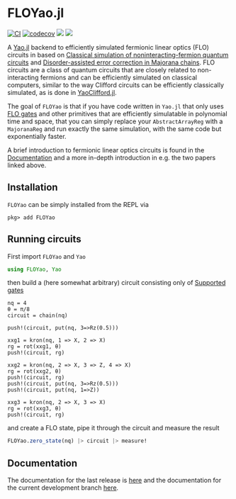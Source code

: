 # FLOYao.jl

[![CI][ci-img]][ci-url]
[![codecov][codecov-img]][codecov-url]
[![][docs-stable-img]][docs-stable-url]
[![][docs-dev-img]][docs-dev-url]


A [Yao.jl](https://github.com/QuantumBFS/Yao.jl) backend to efficiently simulated
fermionic linear optics (FLO) circuits in  based on
[Classical simulation of noninteracting-fermion quantum circuits](https://arxiv.org/abs/quant-ph/0108010)
and [Disorder-assisted error correction in Majorana chains](https://arxiv.org/abs/1108.3845).
FLO circuits are a class of quantum circuits that are closely related to
non-interacting fermions and can be efficiently simulated on classical
computers, similar to the way Clifford circuits can be efficiently classically
simulated, as is done in
[YaoClifford.jl](https://github.com/QuantumBFS/YaoClifford.jl).

The goal of `FLOYao` is that if you have code written in `Yao.jl` that only 
uses [FLO gates](https://quantumbfs.github.io/FLOYao.jl/stable/supported_gates/)
and other primitives that are efficiently simulatable in polynomial time and 
space, that you can simply replace your `AbstractArrayReg` with a `MajoranaReg`
and run exactly the same simulation, with the same code but exponentially faster.

A brief introduction to fermionic linear optics circuits is found in the 
[Documentation](docs-stable-url) and a more in-depth introduction in e.g. the two papers linked above.


## Installation
`FLOYao` can be simply installed from the REPL via

```jl-repl
pkg> add FLOYao
```

## Running circuits
First import `FLOYao` and `Yao`
```julia
using FLOYao, Yao
```
then build a (here somewhat arbitrary) circuit consisting only of [Supported gates](https://quantumbfs.github.io/FLOYao.jl/stable/background/)

```jldoctest quickstart; output=false
nq = 4
θ = π/8
circuit = chain(nq)

push!(circuit, put(nq, 3=>Rz(0.5)))

xxg1 = kron(nq, 1 => X, 2 => X)
rg = rot(xxg1, θ)
push!(circuit, rg)  

xxg2 = kron(nq, 2 => X, 3 => Z, 4 => X)
rg = rot(xxg2, θ)
push!(circuit, rg)  
push!(circuit, put(nq, 3=>Rz(0.5)))
push!(circuit, put(nq, 1=>Z))

xxg3 = kron(nq, 2 => X, 3 => X)
rg = rot(xxg3, θ)
push!(circuit, rg)
```

and create a FLO state, pipe it through the circuit and measure the result

```julia
FLOYao.zero_state(nq) |> circuit |> measure!
```

## Documentation
The documentation for the last release is [here][docs-stable-url] and the documentation
for the current development branch [here][docs-dev-url].

[ci-img]: https://github.com/QuantumBFS/FLOYao.jl/workflows/CI/badge.svg
[ci-url]: https://github.com/QuantumBFS/FLOYao.jl/actions
[codecov-img]: https://codecov.io/gh/QuantumBFS/FLOYao.jl/branch/master/graph/badge.svg?token=U604BQGRV1
[codecov-url]: https://codecov.io/gh/QuantumBFS/FLOYao.jl
[docs-dev-img]: https://img.shields.io/badge/docs-dev-blue.svg
[docs-dev-url]: https://QuantumBFS.github.io/FLOYao.jl/dev/
[docs-stable-img]: https://img.shields.io/badge/docs-stable-blue.svg
[docs-stable-url]: https://QuantumBFS.github.io/FLOYao.jl/stable


